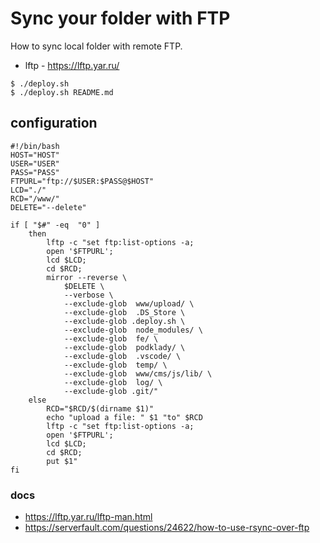 # Sync your folder with FTP

How to sync local folder with remote FTP.
- lftp - https://lftp.yar.ru/

```shell
$ ./deploy.sh
$ ./deploy.sh README.md
```


## configuration

```
#!/bin/bash    
HOST="HOST"
USER="USER"
PASS="PASS"
FTPURL="ftp://$USER:$PASS@$HOST"
LCD="./"
RCD="/www/"
DELETE="--delete"

if [ "$#" -eq  "0" ]
    then
        lftp -c "set ftp:list-options -a;
        open '$FTPURL';
        lcd $LCD;
        cd $RCD;
        mirror --reverse \
            $DELETE \
            --verbose \
            --exclude-glob  www/upload/ \
            --exclude-glob  .DS_Store \
            --exclude-glob .deploy.sh \
            --exclude-glob  node_modules/ \
            --exclude-glob  fe/ \
            --exclude-glob  podklady/ \
            --exclude-glob  .vscode/ \
            --exclude-glob  temp/ \
            --exclude-glob  www/cms/js/lib/ \
            --exclude-glob  log/ \
            --exclude-glob .git/"
    else
        RCD="$RCD/$(dirname $1)"
        echo "upload a file: " $1 "to" $RCD
        lftp -c "set ftp:list-options -a;
        open '$FTPURL';
        lcd $LCD;
        cd $RCD;
        put $1"
fi

```

### docs
- https://lftp.yar.ru/lftp-man.html
- https://serverfault.com/questions/24622/how-to-use-rsync-over-ftp
